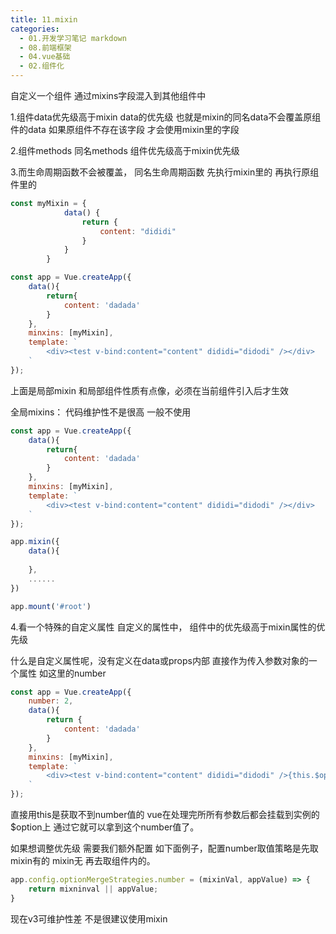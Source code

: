 ```yaml
---
title: 11.mixin
categories:
  - 01.开发学习笔记 markdown
  - 08.前端框架
  - 04.vue基础
  - 02.组件化
---
```


自定义一个组件
通过mixins字段混入到其他组件中

1.组件data优先级高于mixin data的优先级 也就是mixin的同名data不会覆盖原组件的data 如果原组件不存在该字段 才会使用mixin里的字段

2.组件methods 同名methods 组件优先级高于mixin优先级

3.而生命周期函数不会被覆盖， 同名生命周期函数 先执行mixin里的 再执行原组件里的


```js
const myMixin = {
            data() {
                return {
                    content: "dididi"
                }
            }
        }

const app = Vue.createApp({
    data(){
        return{
            content: 'dadada'
        }
    },
    minxins: [myMixin],
    template: `
        <div><test v-bind:content="content" dididi="didodi" /></div>
    `
});
```

上面是局部mixin 和局部组件性质有点像，必须在当前组件引入后才生效

全局mixins：
代码维护性不是很高 一般不使用
```js
const app = Vue.createApp({
    data(){
        return{
            content: 'dadada'
        }
    },
    minxins: [myMixin],
    template: `
        <div><test v-bind:content="content" dididi="didodi" /></div>
    `
});

app.mixin({
    data(){
    
    },
    ......
})

app.mount('#root')
```

4.看一个特殊的自定义属性
自定义的属性中， 组件中的优先级高于mixin属性的优先级

什么是自定义属性呢，没有定义在data或props内部 直接作为传入参数对象的一个属性
如这里的number

```js
const app = Vue.createApp({
    number: 2,
    data(){
        return {
            content: 'dadada'
        }
    },
    minxins: [myMixin],
    template: `
        <div><test v-bind:content="content" dididi="didodi" />{this.$options.number}}</div>
    `
});
```
直接用this是获取不到number值的
vue在处理完所所有参数后都会挂载到实例的$option上 通过它就可以拿到这个number值了。


如果想调整优先级
需要我们额外配置
如下面例子，配置number取值策略是先取mixin有的 mixin无 再去取组件内的。
```js
app.config.optionMergeStrategies.number = (mixinVal, appValue) => {
    return mixninval || appValue;
}
```

现在v3可维护性差 不是很建议使用mixin